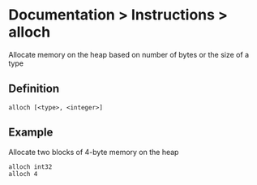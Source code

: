 # Documentation > Instructions > alloch

Allocate memory on the heap based on number of bytes or the size of a type

## Definition

```
alloch [<type>, <integer>]
```

## Example

Allocate two blocks of 4-byte memory on the heap

```
alloch int32
alloch 4
```

